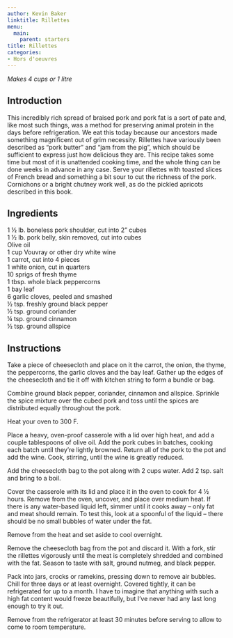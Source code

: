 ```yaml
---
author: Kevin Baker
linktitle: Rillettes
menu:
  main:
    parent: starters
title: Rillettes
categories:
- Hors d'oeuvres 
---
```

*Makes 4 cups or 1 litre*

## Introduction

This incredibly rich spread of braised pork and pork fat is a sort of pate and, like most such things, was a method for preserving animal protein in the days before refrigeration. We eat this today because our ancestors made something magnificent out of grim necessity. Rillettes have variously been described as “pork butter” and “jam from the pig”, which should be sufficient to express just how delicious they are.  This recipe takes some time but most of it is unattended cooking time, and the whole thing can be done weeks in advance in any case. Serve your rillettes with toasted slices of French bread and something a bit sour to cut the richness of the pork. Cornichons or a bright chutney work well, as do the pickled apricots described in this book.

## Ingredients

<div class="ingredient-list">

1 ½ lb. boneless pork shoulder, cut into 2” cubes  
1 ½ lb. pork belly, skin removed, cut into cubes  
Olive oil  
1 cup Vouvray or other dry white wine  
1 carrot, cut into 4 pieces  
1 white onion, cut in quarters  
10 sprigs of fresh thyme  
1 tbsp. whole black peppercorns  
1 bay leaf  
6 garlic cloves, peeled and smashed  
½ tsp. freshly ground black pepper  
½ tsp. ground coriander  
¼ tsp. ground cinnamon  
½ tsp. ground allspice  

</div>

## Instructions

Take a piece of cheesecloth and place on it the carrot, the onion, the thyme, the peppercorns, the garlic cloves and the bay leaf. Gather up the edges of the cheesecloth and tie it off with kitchen string to form a bundle or bag.

Combine ground black pepper, coriander, cinnamon and allspice. Sprinkle the spice mixture over the cubed pork and toss until the spices are distributed equally throughout the pork.

Heat your oven to 300 F.

Place a heavy, oven-proof casserole with a lid over high heat, and add a couple tablespoons of olive oil. Add the pork cubes in batches, cooking each batch until they’re lightly browned. Return all of the pork to the pot and add the wine.  Cook, stirring, until the wine is greatly reduced.

Add the cheesecloth bag to the pot along with 2 cups water.  Add 2 tsp. salt and bring to a boil.

Cover the casserole with its lid and place it in the oven to cook for 4 ½ hours.  Remove from the oven, uncover, and place over medium heat. If there is any water-based liquid left, simmer until it cooks away – only fat and meat should remain. To test this, look at a spoonful of the liquid – there should be no small bubbles of water under the fat.

Remove from the heat and set aside to cool overnight.

Remove the cheesecloth bag from the pot and discard it. With a fork, stir the rillettes vigorously until the meat is completely shredded and combined with the fat. Season to taste with salt, ground nutmeg, and black pepper.  

Pack into jars, crocks or ramekins, pressing down to remove air bubbles. Chill for three days or at least overnight. Covered tightly, it can be refrigerated for up to a month. I have to imagine that anything with such a high fat content would freeze beautifully, but I’ve never had any last long enough to try it out.

Remove from the refrigerator at least 30 minutes before serving to allow to come to room temperature.